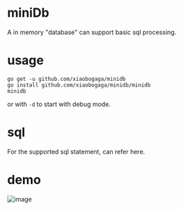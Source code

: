 # miniDb

A in memory "database" can support basic sql processing.

# usage

```shell
go get -u github.com/xiaobogaga/minidb
go install github.com/xiaobogaga/minidb/minidb
minidb
```

or with `-d` to start with debug mode.

# sql

For the supported sql statement, can refer here.

# demo

![image](https://github.com/xiaobogaga/minidb/blob/master/demo/minidb-demo.gif)

